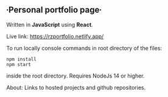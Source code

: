 ## ∙Personal portfolio page∙

Written in **JavaScript** using **React**.

Live link:
https://rzportfolio.netlify.app/

To run locally console commands in root directory of the files:<br  />

```
npm install
npm start
```

inside the root directory. Requires NodeJs 14 or higher.

About:
Links to hosted projects and github repositories.
